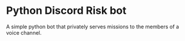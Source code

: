 # Python Discord Risk bot
 A simple python bot that privately serves missions to the members of a voice channel.
